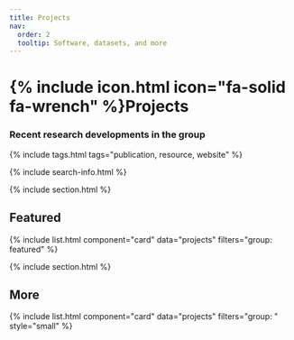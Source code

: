 ```yaml
---
title: Projects
nav:
  order: 2
  tooltip: Software, datasets, and more
---
```


# {% include icon.html icon="fa-solid fa-wrench" %}Projects

### Recent research developments in the group

{% include tags.html tags="publication, resource, website" %}

{% include search-info.html %}

{% include section.html %}

## Featured

{% include list.html component="card" data="projects" filters="group: featured" %}

{% include section.html %}

## More

{% include list.html component="card" data="projects" filters="group: " style="small" %}
